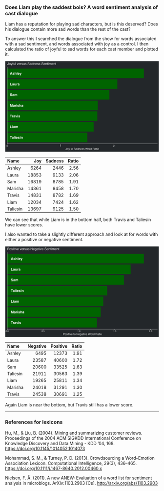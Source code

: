 
### Does Liam play the saddest bois? A word sentiment analysis of cast dialogue

Liam has a reputation for playing sad characters, but is this deserved?
Does his dialogue contain more sad words than the rest of the cast?

To answer this I searched the dialogue from the show for words
associated with a sad sentiment, and words associated with joy as a
control. I then calculated the ratio of joyful to sad words for each
cast member and plotted it.

![joyful vs sad](../plots/joySadPlot.png)

| Name     |   Joy | Sadness | Ratio |
| :------- | ----: | ------: | ----: |
| Ashley   |  6264 |    2446 |  2.56 |
| Laura    | 18853 |    9133 |  2.06 |
| Sam      | 16819 |    8785 |  1.91 |
| Marisha  | 14361 |    8458 |  1.70 |
| Travis   | 14831 |    8782 |  1.69 |
| Liam     | 12034 |    7424 |  1.62 |
| Taliesin | 13697 |    9125 |  1.50 |

We can see that while Liam is in the bottom half, both Travis and
Taliesin have lower scores.

I also wanted to take a slightly different approach and look at for
words with either a positive or negative sentiment.

![positive vs negative](../plots/positiveNegativePlot.png)

| Name     | Negative | Positive | Ratio |
| :------- | -------: | -------: | ----: |
| Ashley   |     6495 |    12373 |  1.91 |
| Laura    |    23587 |    40600 |  1.72 |
| Sam      |    20600 |    33525 |  1.63 |
| Taliesin |    21911 |    30563 |  1.39 |
| Liam     |    19265 |    25811 |  1.34 |
| Marisha  |    24018 |    31291 |  1.30 |
| Travis   |    24538 |    30691 |  1.25 |

Again Liam is near the bottom, but Travis still has a lower score.

-----

### References for lexicons

Hu, M., & Liu, B. (2004). Mining and summarizing customer reviews.
Proceedings of the 2004 ACM SIGKDD International Conference on Knowledge
Discovery and Data Mining - KDD ’04, 168.
<https://doi.org/10.1145/1014052.1014073>

Mohammad, S. M., & Turney, P. D. (2013). Crowdsourcing a Word–Emotion
Association Lexicon. Computational Intelligence, 29(3), 436–465.
<https://doi.org/10.1111/j.1467-8640.2012.00460.x>

Nielsen, F. Å. (2011). A new ANEW: Evaluation of a word list for
sentiment analysis in microblogs. ArXiv:1103.2903 \[Cs\].
<http://arxiv.org/abs/1103.2903>
